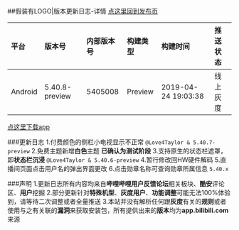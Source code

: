 ##假装有LOGO|版本更新日志-详情
[点这里回到发布页](/app_version.t)

平台|版本号|内部版本号|构建类型|构建时间|推送状态
:-|:-|:-|:-|:-|:-
Android|5.40.8-preview|5405008|Preview|2019-04-24 19:03:38|线上灰度

[点这里下载app](http://dl.hdslb.com/mobile/iBiliPlayer-release-5.40.8-preview-b298158.apk)

###更新日志
1.付费颜色的侧栏小电视显示不正常 `@Love4Taylor & 5.40.7-preview`
2.免费主题新增**白色**主题 **已确认为测试阶段**
3.支持原生的状态栏遮罩，即**状态栏沉浸** `@Love4Taylor & 5.40.6-preview`
4.暂行修改回HW硬件解码
5.直播间页面点击用户名的弹出界面更改
6.点击勋章名称可查询勋章所属信息 `5.40.x`

###声明
1.更新日志所有内容均来自**哔哩哔哩用户反馈论坛**相关板块、**酷安**评论区、**用户**挖掘
2.部分更新针对**特殊机型**、**灰度用户**、**功能调整**可能无法100%体验到，请等待二次调整或者全量推送
3.本站并没有解析任何跟**灰度**有关的**规则**或者使用与之有关联的**漏洞**来获取安装包，所有提供出来的**版本**均为**app.bilibili.com**来源
